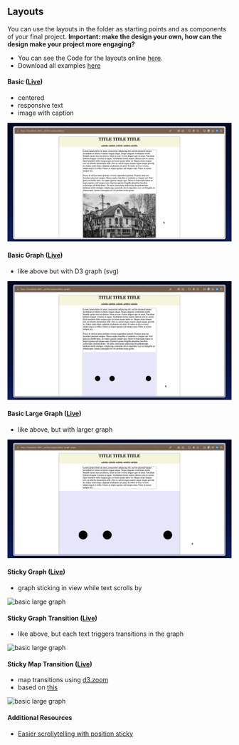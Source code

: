## Layouts

You can use the layouts in the folder as starting points and as components of your final project. **Important: make the design your own, how can the design make your project more engaging?**

* You can see the Code for the layouts online [here](https://github.com/leoneckert/sdv-s24/tree/main/layouts).
* Download all examples [here](https://github.com/leoneckert/sdv-s24/raw/main/layouts/sdv-layouts.zip)

#### Basic ([Live](https://leoneckert.github.io/sdv-s24/layouts/basic))
* centered
* responsive text
* image with caption

![basic](assets/1.gif)


#### Basic Graph ([Live](https://leoneckert.github.io/sdv-s24/layouts/basic-graph))
* like above but with D3 graph (svg)

![basic graph](assets/2.gif)

#### Basic Large Graph ([Live](https://leoneckert.github.io/sdv-s24/layouts/basic-graph-large))
* like above, but with larger graph

![basic large graph](assets/3.gif)

#### Sticky Graph ([Live](https://leoneckert.github.io/sdv-s24/layouts/sticky-graph))
* graph sticking in view while text scrolls by

![basic large graph](assets/4.gif)

#### Sticky Graph Transition  ([Live](https://leoneckert.github.io/sdv-s24/layouts/sticky-graph-scroll-transition))
* like above, but each text triggers transitions in the graph

![basic large graph](assets/5.gif)

#### Sticky Map Transition  ([Live](https://leoneckert.github.io/sdv-s24/layouts/sticky-map-scroll-transition))
* map transitions using [d3.zoom](https://d3js.org/d3-zoom)
* based on [this](https://observablehq.com/@d3/map-zooming)

![basic large graph](assets/6.gif)



#### Additional Resources
* [Easier scrollytelling with position sticky](https://pudding.cool/process/scrollytelling-sticky/)